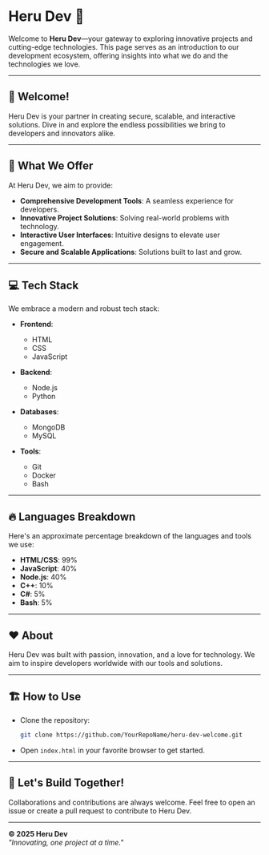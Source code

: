 # Heru Dev 🌟  
Welcome to **Heru Dev**—your gateway to exploring innovative projects and cutting-edge technologies. This page serves as an introduction to our development ecosystem, offering insights into what we do and the technologies we love.

---

## 👋 Welcome!  
Heru Dev is your partner in creating secure, scalable, and interactive solutions. Dive in and explore the endless possibilities we bring to developers and innovators alike.

---

## 🎯 What We Offer  
At Heru Dev, we aim to provide:  
- **Comprehensive Development Tools**: A seamless experience for developers.  
- **Innovative Project Solutions**: Solving real-world problems with technology.  
- **Interactive User Interfaces**: Intuitive designs to elevate user engagement.  
- **Secure and Scalable Applications**: Solutions built to last and grow.  

---

## 💻 Tech Stack  
We embrace a modern and robust tech stack:  
- **Frontend**:  
  - HTML  
  - CSS  
  - JavaScript  

- **Backend**:  
  - Node.js  
  - Python  

- **Databases**:  
  - MongoDB  
  - MySQL  

- **Tools**:  
  - Git  
  - Docker  
  - Bash  

---

## 🔥 Languages Breakdown  
Here's an approximate percentage breakdown of the languages and tools we use:  
- **HTML/CSS**: 99%  
- **JavaScript**: 40%  
- **Node.js**: 40%  
- **C++**: 10%  
- **C#**: 5%  
- **Bash**: 5%  

---

## ❤️ About  
Heru Dev was built with passion, innovation, and a love for technology. We aim to inspire developers worldwide with our tools and solutions.  

---

## 🏗️ How to Use  
- Clone the repository:  
  ```bash
  git clone https://github.com/YourRepoName/heru-dev-welcome.git
  ```  
- Open `index.html` in your favorite browser to get started.  

---

## 🚀 Let's Build Together!  
Collaborations and contributions are always welcome. Feel free to open an issue or create a pull request to contribute to Heru Dev.  

---

**© 2025 Heru Dev**  
*"Innovating, one project at a time."*
